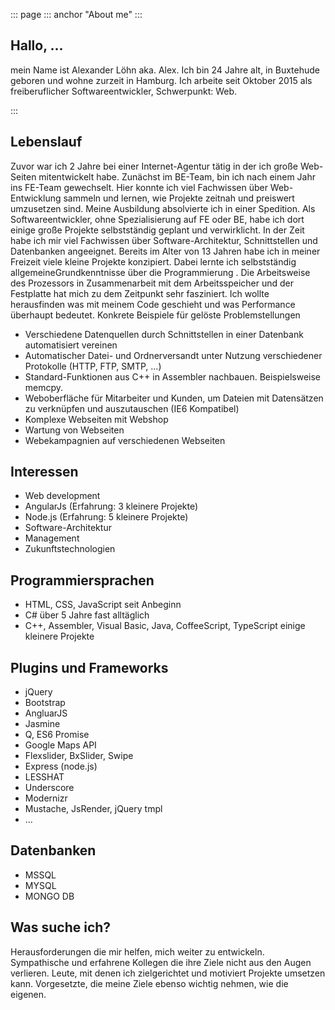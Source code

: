 ::: page
::: anchor "About me" :::

## Hallo, ...
mein Name ist Alexander Löhn aka. Alex. Ich bin 24 Jahre alt, in Buxtehude geboren und wohne zurzeit in Hamburg.
Ich arbeite seit Oktober 2015 als freiberuflicher Softwareentwickler, Schwerpunkt: Web.

:::

## Lebenslauf
Zuvor war ich 2 Jahre bei einer Internet-Agentur tätig in der ich große Web-Seiten mitentwickelt habe. Zunächst im BE-Team, bin ich nach einem Jahr ins FE-Team gewechselt. Hier konnte ich viel Fachwissen über Web-Entwicklung sammeln und lernen, wie Projekte zeitnah und preiswert umzusetzen sind.
Meine Ausbildung absolvierte ich in einer Spedition. Als Softwareentwickler, ohne Spezialisierung auf FE oder BE, habe ich dort einige große Projekte selbstständig geplant und verwirklicht. In der Zeit habe ich mir viel Fachwissen über Software-Architektur, Schnittstellen und Datenbanken angeeignet.
Bereits im Alter von 13 Jahren habe ich in meiner Freizeit viele kleine Projekte konzipiert. Dabei lernte ich selbstständig allgemeineGrundkenntnisse über die Programmierung . Die Arbeitsweise des Prozessors in Zusammenarbeit mit dem Arbeitsspeicher und der Festplatte hat mich zu dem Zeitpunkt sehr fasziniert. Ich wollte herausfinden was mit meinem Code geschieht  und was Performance überhaupt bedeutet.
Konkrete Beispiele für gelöste Problemstellungen

* Verschiedene Datenquellen durch Schnittstellen in einer Datenbank automatisiert vereinen
* Automatischer Datei- und Ordnerversandt unter Nutzung verschiedener Protokolle (HTTP, FTP, SMTP, ...)
* Standard-Funktionen aus C++ in Assembler nachbauen. Beispielsweise memcpy.
* Weboberfläche für Mitarbeiter und Kunden, um Dateien mit Datensätzen zu verknüpfen und auszutauschen (IE6 Kompatibel)
* Komplexe Webseiten mit Webshop
* Wartung von Webseiten
* Webekampagnien auf verschiedenen Webseiten

## Interessen
* Web development
* AngularJs (Erfahrung: 3 kleinere Projekte)
* Node.js (Erfahrung: 5 kleinere Projekte)
* Software-Architektur
* Management
* Zukunftstechnologien

## Programmiersprachen
* HTML, CSS, JavaScript seit Anbeginn
* C# über 5 Jahre fast alltäglich
* C++, Assembler, Visual Basic, Java, CoffeeScript, TypeScript einige kleinere Projekte

## Plugins und Frameworks
* jQuery
* Bootstrap
* AngluarJS
* Jasmine
* Q, ES6 Promise
* Google Maps API
* Flexslider, BxSlider, Swipe
* Express (node.js)
* LESSHAT
* Underscore
* Modernizr
* Mustache, JsRender, jQuery tmpl
* ...

## Datenbanken
* MSSQL
* MYSQL
* MONGO DB

## Was suche ich?
Herausforderungen die mir helfen, mich weiter zu entwickeln.
Sympathische und erfahrene Kollegen die ihre Ziele nicht aus den Augen verlieren. Leute, mit denen ich zielgerichtet und motiviert Projekte umsetzen kann.
Vorgesetzte, die meine Ziele ebenso wichtig nehmen, wie die eigenen.